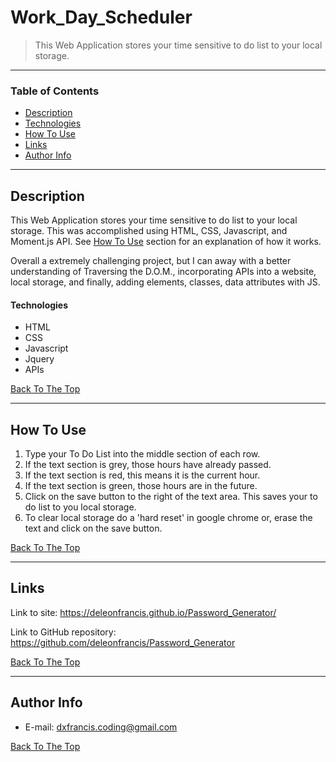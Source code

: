 # Work_Day_Scheduler

> This Web Application stores your time sensitive to do list to your local storage.

---

### Table of Contents

- [Description](#description)
- [Technologies](#technologies)
- [How To Use](#how-to-use)
- [Links](#links)
- [Author Info](#author-info)

---

## Description

This Web Application stores your time sensitive to do list to your local storage. This was accomplished using HTML, CSS, Javascript, and Moment.js API. See [How To Use](#how-to-use) section for an explanation of how it works.

Overall a extremely challenging project, but I can away with a better understanding of Traversing the D.O.M., incorporating APIs into a website, local storage, and finally, adding elements, classes, data attributes with JS.

#### Technologies

- HTML
- CSS
- Javascript
- Jquery
- APIs

[Back To The Top](#read-me-template)

---

## How To Use

1. Type your To Do List into the middle section of each row.
2. If the text section is grey, those hours have already passed.
3. If the text section is red, this means it is the current hour.
4. If the text section is green, those hours are in the future.
5. Click on the save button to the right of the text area. This saves your to do list to you local storage.
6. To clear local storage do a 'hard reset' in google chrome or, erase the text and click on the save button.

[Back To The Top](#read-me-template)

---

## Links

Link to site:
https://deleonfrancis.github.io/Password_Generator/

Link to GitHub repository:
https://github.com/deleonfrancis/Password_Generator

[Back To The Top](#read-me-template)

---

## Author Info

- E-mail: dxfrancis.coding@gmail.com

[Back To The Top](#read-me-template)
